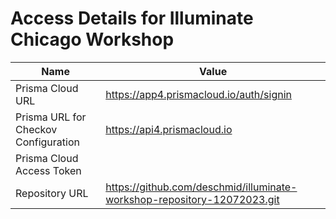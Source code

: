 # Access Details for Illuminate Chicago Workshop

| Name  | Value |
| ------------- | ------------- |
| Prisma Cloud URL | https://app4.prismacloud.io/auth/signin  |
| Prisma URL for Checkov Configuration | https://api4.prismacloud.io  |
| Prisma Cloud Access Token | <something here> |
| Repository URL | https://github.com/deschmid/illuminate-workshop-repository-12072023.git |
